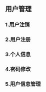 ## 用户管理



### 1.用户注销



 

### 2.用户注册







### 3.个人信息







### 4.密码修改









### 5.用户信息管理

























